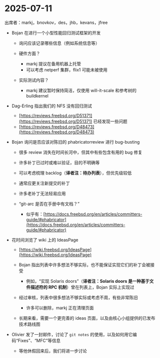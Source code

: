 # 2025-07-11

出席者：markj，bnovkov，des，jhb，kevans，jfree

* Bojan 在进行一个小型性能回归测试框架的开发

  * 询问应该记录哪些信息（例如系统信息等）
  * 硬件方面？

    * markj 提议在备用机器上托管
    * 可以考虑 netperf 集群，flix1 可能未被使用
  * 实际测试内容？

    * markj 建议暂时保持简洁，仅使用 will-it-scale 和参考树的 buildkernel

* Dag-Erling 指出我们的 NFS 没有回归测试

  * [https://reviews.freebsd.org/D51371](https://reviews.freebsd.org/D51371) 已经发现一些问题
  * [https://reviews.freebsd.org/D48473](https://reviews.freebsd.org/D48473)

* Bojan 询问是否应该对陈旧的 phabricatorreview 进行 bug-busting

  * 很多 review 消失在时间长河中，但其中有些包含有用的 bug 修复
  * 许多补丁已过时或难以验证，目的不明确等
  * 可以考虑梳理 backlog（**译者注：待办列表**），但优先级较低
  * 通常应更关注新提交的补丁
  * 许多老补丁无法轻易应用
  * “git-arc 是否在手册中有文档？”

    * 似乎有：[https://docs.freebsd.org/en/articles/committers-guide/#phabricator](https://docs.freebsd.org/en/articles/committers-guide/#phabricator)

* 花时间浏览了 wiki 上的 IdeasPage

  * [https://wiki.freebsd.org/IdeasPage](https://wiki.freebsd.org/IdeasPage)
  * Bojan 指出列表中许多想法不够实际，也不能保证实现它们的补丁会被接受

    * 例如，“实现 Solaris doors”（**译者注：Solaris doors 是一种基于文件描述符的 RPC 机制**）曾在列表上，Bojan 实际上实现过
  * 经过审核，列表中很多想法不够实际或考虑不周，有些非常陈旧

    * 许多可以删除，markj 正在清理页面
  * 长期来看，需要一个更完善的 ideas 页面，以及由核心小组提供的已发布技术路线图

* Olivier 发了一封邮件，讨论了 `git notes` 的使用，以及如何用它编码“Fixes”、“MFC”等信息

  * 等他休假回来后，我们将进一步讨论
